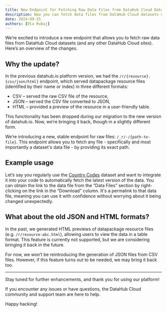 ```yaml
---
title: New Endpoint for Fetching Raw Data Files from DataHub Cloud Datasets
description: Now you can fetch data files from DataHub Cloud datasets using a stable endpoint, that you can integrate into your workflows to always have the latest data.
date: 2024-09-25
authors: [Ola Rubaj]
---
```


We’re excited to introduce a new endpoint that allows you to fetch raw data files from DataHub Cloud datasets (and any other DataHub Cloud sites). Here’s an overview of the changes.

## Why the update?

In the previous datahub.io platform version, we had the `/r/{resource}.{csv/json/html}` endpoint, which served datapackage resource files (identified by their name or index) in three different formats:

- CSV – served the raw CSV file of the resource,
- JSON – served the CSV file converted to JSON,
- HTML – provided a preview of the resource in a user-friendly table.

This functionality has been dropped during our migration to the new version of datahub.io. Now, we’re bringing it back, though in a slightly different form.

We’re introducing a new, stable endpoint for raw files: `/_r/-/{path-to-file}`. This endpoint allows you to fetch any file - specifically and most importantly a dataset's data file - by providing its exact path.

## Example usage

Let’s say you regularly use the [Country Codes](https://datahub.io/core/country-codes) dataset and want to integrate it into your code to automatically fetch the latest version of the data. You can obtain the link to the data file from the “Data Files” section by right-clicking on the link in the “Download” column. It's a permalink to that data file, meaning you can use it with confidence without worrying about it being changed unexpectedly.

## What about the old JSON and HTML formats?

In the past, we generated HTML previews of datapackage resource files (e.g. `/r/resource-abc.html`), allowing users to view the data in a table format. This feature is currently not supported, but we are considering bringing it back in the future.

For now, we won’t be reintroducing the generation of JSON files from CSV files. However, if this feature turns out to be needed, we may bring it back too.

---

Stay tuned for further enhancements, and thank you for using our platform!

If you encounter any issues or have questions, the DataHub Cloud community and support team are here to help.

Happy hacking!
